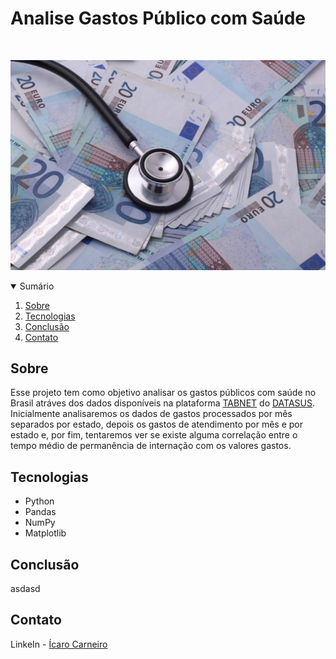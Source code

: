 # Analise Gastos Público com Saúde

<!-- PROJECT LOGO -->
<br />
<p align="center">
    <img src="imagens/capa.jpg">

<!-- Sumário -->
<details open="open">
  <summary>Sumário</summary>
  <ol>
    <li><a href="#sobre">Sobre</a></li>
    <li><a href="#tecnologias">Tecnologias</a></li>
    <li><a href="#conclusão">Conclusão</a></li>
    <li><a href="#contato">Contato</a></li>
  </ol>
</details>


<!-- Sobre -->
## Sobre

Esse projeto tem como objetivo analisar os gastos públicos com saúde no Brasil atráves dos dados disponíveis na plataforma [TABNET](http://tabnet.datasus.gov.br/cgi/tabcgi.exe?sih/cnv/qiuf.def) do [DATASUS](http://www2.datasus.gov.br/DATASUS/index.php). Inicialmente analisaremos os dados de gastos processados por mês separados por estado, depois os gastos de atendimento por mês e por estado e, por fim, tentaremos ver se existe alguma correlação entre o tempo médio de permanência de internação com os valores gastos.

<!-- Tecnologias -->
## Tecnologias

* Python
* Pandas
* NumPy
* Matplotlib

<!-- Conclusão -->
## Conclusão

asdasd

<!-- Contato -->
## Contato

LinkeIn - [Ícaro Carneiro](https://www.linkedin.com/in/icaro-carneiro/)
